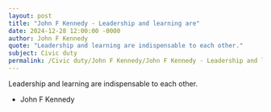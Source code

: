 ```yaml
---
layout: post
title: "John F Kennedy - Leadership and learning are"
date: 2024-12-28 12:00:00 -0000
author: John F Kennedy
quote: "Leadership and learning are indispensable to each other."
subject: Civic duty
permalink: /Civic duty/John F Kennedy/John F Kennedy - Leadership and learning are
---
```


Leadership and learning are indispensable to each other.

- John F Kennedy
